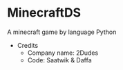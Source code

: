 # MinecraftDS
A minecraft game by language Python

- Credits
  - Company name: 2Dudes
  - Code: Saatwik & Daffa
